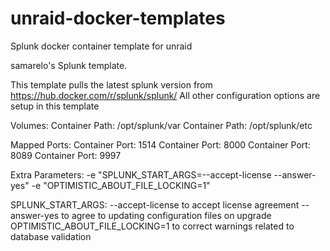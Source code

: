 # unraid-docker-templates
Splunk docker container template for unraid

samarelo's Splunk template.

This template pulls the latest splunk version from https://hub.docker.com/r/splunk/splunk/
All other configuration options are setup in this template

Volumes:
Container Path: /opt/splunk/var
Container Path: /opt/splunk/etc

Mapped Ports:
Container Port: 1514
Container Port: 8000
Container Port: 8089
Container Port: 9997


Extra Parameters:
-e "SPLUNK_START_ARGS=--accept-license --answer-yes" -e "OPTIMISTIC_ABOUT_FILE_LOCKING=1"

SPLUNK_START_ARGS:
--accept-license    to accept license agreement
--answer-yes         to agree to updating configuration files on upgrade
OPTIMISTIC_ABOUT_FILE_LOCKING=1      to correct warnings related to database validation
